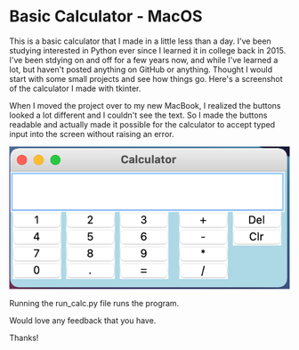 # Basic Calculator - MacOS

This is a basic calculator that I made in a little less than a day. I've been studying interested in Python ever since I learned it in college back in 2015. I've been stdying on and off for a few years now, and while I've learned a lot, but haven't posted anything on GitHub or anything. Thought I would start with some small projects and see how things go. Here's a screenshot of the calculator I made with tkinter.

When I moved the project over to my new MacBook, I realized the buttons looked a lot different and I couldn't see the text. So I made the buttons readable and actually made it possible for the calculator to accept typed input into the screen without raising an error.

![Screenshot](./calc_screenshot-macos.PNG)

Running the run_calc.py file runs the program.

Would love any feedback that you have.

Thanks!
